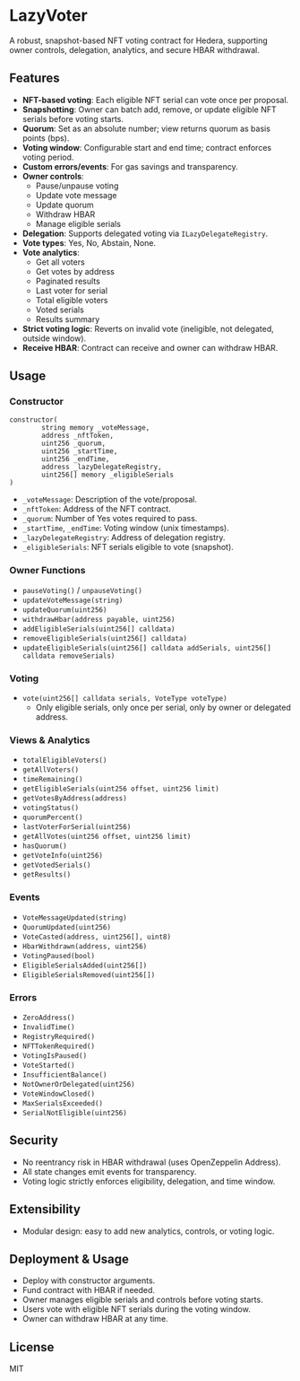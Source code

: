 # LazyVoter

A robust, snapshot-based NFT voting contract for Hedera, supporting owner controls, delegation, analytics, and secure HBAR withdrawal.

## Features

- **NFT-based voting**: Each eligible NFT serial can vote once per proposal.
- **Snapshotting**: Owner can batch add, remove, or update eligible NFT serials before voting starts.
- **Quorum**: Set as an absolute number; view returns quorum as basis points (bps).
- **Voting window**: Configurable start and end time; contract enforces voting period.
- **Custom errors/events**: For gas savings and transparency.
- **Owner controls**:
	- Pause/unpause voting
	- Update vote message
	- Update quorum
	- Withdraw HBAR
	- Manage eligible serials
- **Delegation**: Supports delegated voting via `ILazyDelegateRegistry`.
- **Vote types**: Yes, No, Abstain, None.
- **Vote analytics**:
	- Get all voters
	- Get votes by address
	- Paginated results
	- Last voter for serial
	- Total eligible voters
	- Voted serials
	- Results summary
- **Strict voting logic**: Reverts on invalid vote (ineligible, not delegated, outside window).
- **Receive HBAR**: Contract can receive and owner can withdraw HBAR.

## Usage

### Constructor
```solidity
constructor(
		string memory _voteMessage,
		address _nftToken,
		uint256 _quorum,
		uint256 _startTime,
		uint256 _endTime,
		address _lazyDelegateRegistry,
		uint256[] memory _eligibleSerials
)
```
- `_voteMessage`: Description of the vote/proposal.
- `_nftToken`: Address of the NFT contract.
- `_quorum`: Number of Yes votes required to pass.
- `_startTime`, `_endTime`: Voting window (unix timestamps).
- `_lazyDelegateRegistry`: Address of delegation registry.
- `_eligibleSerials`: NFT serials eligible to vote (snapshot).

### Owner Functions
- `pauseVoting()` / `unpauseVoting()`
- `updateVoteMessage(string)`
- `updateQuorum(uint256)`
- `withdrawHbar(address payable, uint256)`
- `addEligibleSerials(uint256[] calldata)`
- `removeEligibleSerials(uint256[] calldata)`
- `updateEligibleSerials(uint256[] calldata addSerials, uint256[] calldata removeSerials)`

### Voting
- `vote(uint256[] calldata serials, VoteType voteType)`
	- Only eligible serials, only once per serial, only by owner or delegated address.

### Views & Analytics
- `totalEligibleVoters()`
- `getAllVoters()`
- `timeRemaining()`
- `getEligibleSerials(uint256 offset, uint256 limit)`
- `getVotesByAddress(address)`
- `votingStatus()`
- `quorumPercent()`
- `lastVoterForSerial(uint256)`
- `getAllVotes(uint256 offset, uint256 limit)`
- `hasQuorum()`
- `getVoteInfo(uint256)`
- `getVotedSerials()`
- `getResults()`

### Events
- `VoteMessageUpdated(string)`
- `QuorumUpdated(uint256)`
- `VoteCasted(address, uint256[], uint8)`
- `HbarWithdrawn(address, uint256)`
- `VotingPaused(bool)`
- `EligibleSerialsAdded(uint256[])`
- `EligibleSerialsRemoved(uint256[])`

### Errors
- `ZeroAddress()`
- `InvalidTime()`
- `RegistryRequired()`
- `NFTTokenRequired()`
- `VotingIsPaused()`
- `VoteStarted()`
- `InsufficientBalance()`
- `NotOwnerOrDelegated(uint256)`
- `VoteWindowClosed()`
- `MaxSerialsExceeded()`
- `SerialNotEligible(uint256)`

## Security
- No reentrancy risk in HBAR withdrawal (uses OpenZeppelin Address).
- All state changes emit events for transparency.
- Voting logic strictly enforces eligibility, delegation, and time window.

## Extensibility
- Modular design: easy to add new analytics, controls, or voting logic.

## Deployment & Usage
- Deploy with constructor arguments.
- Fund contract with HBAR if needed.
- Owner manages eligible serials and controls before voting starts.
- Users vote with eligible NFT serials during the voting window.
- Owner can withdraw HBAR at any time.

## License
MIT